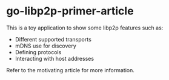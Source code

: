 # go-libp2p-primer-article
This is a toy application to show some libp2p features such as:
- Different supported transports
- mDNS use for discovery
- Defining protocols
- Interacting with host addresses

Refer to the motivating article for more information.
